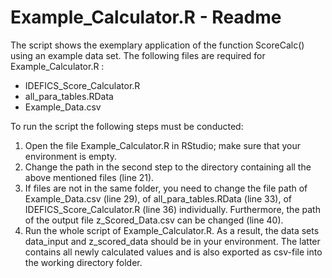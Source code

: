 # Example_Calculator.R  - Readme

The script shows the exemplary application of the function ScoreCalc() using an example data set. The following files are required for Example_Calculator.R  :

* IDEFICS_Score_Calculator.R
* all_para_tables.RData
* Example_Data.csv


To run the script the following steps must be conducted:

1.	Open the file Example_Calculator.R in RStudio; make sure that your environment is empty.
2.	Change the path in the second step to the directory containing all the above mentioned files (line 21).
3.	If files are not in the same folder, you need to change the file path of Example_Data.csv (line 29), of all_para_tables.RData (line 33), of IDEFICS_Score_Calculator.R (line 36) individually. Furthermore, the path of the output file z_Scored_Data.csv can be changed (line 40).
4.	Run the whole script of Example_Calculator.R. As a result, the data sets data_input and z_scored_data should be in your environment. The latter contains all newly calculated values and is also exported as csv-file into the working directory folder.
